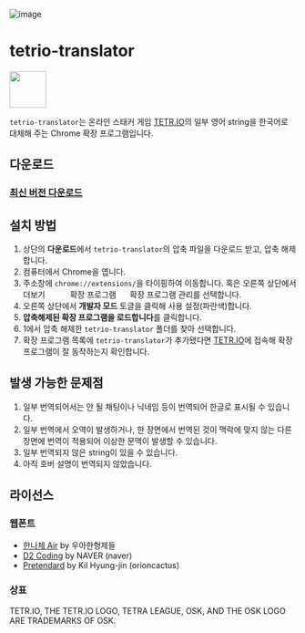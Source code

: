 ![image](https://github.com/bicheondev/tetrio-translator/assets/44262309/d0a65e64-d9d3-41b9-80bf-3c11c38e52c1)

# tetrio-translator

<img src="https://github.com/bicheondev/tetrio-translator/assets/44262309/19d08c90-78d1-4a76-a6a2-1e3642e9af3b" width="64px" height="64px">

``tetrio-translator``는 온라인 스태커 게임 [TETR.IO](https://tetr.io/)의 일부 영어 string을 한국어로 대체해 주는 Chrome 확장 프로그램입니다.

## 다운로드

### [최신 버전 다운로드](https://github.com/bicheondev/tetrio-translator/releases/latest)

## 설치 방법

1. 상단의 **다운로드**에서 ``tetrio-translator``의 압축 파일을 다운로드 받고, 압축 해제합니다.
2. 컴퓨터에서 Chrome을 엽니다.
3. 주소창에 ``chrome://extensions/``을 타이핑하여 이동합니다. 혹은 오른쪽 상단에서 더보기 <img src="https://lh3.googleusercontent.com/E2q6Vj9j60Dw0Z6NZFEx5vSB9yoZJp7C8suuvQXVA_2weMCXstGD7JEvNrzX3wuQrPtL=w36-h36" width="16px" height="16px"> <img src="https://lh3.googleusercontent.com/3_l97rr0GvhSP2XV5OoCkV2ZDTIisAOczrSdzNCBxhIKWrjXjHucxNwocghoUa39gw=w36-h36" width="16px" height="16px"> 확장 프로그램 <img src="https://lh3.googleusercontent.com/3_l97rr0GvhSP2XV5OoCkV2ZDTIisAOczrSdzNCBxhIKWrjXjHucxNwocghoUa39gw=w36-h36" width="16px" height="16px"> 확장 프로그램 관리를 선택합니다.
4. 오른쪽 상단에서 **개발자 모드** 토글을 클릭해 사용 설정(파란색)합니다.
5. **압축해제된 확장 프로그램을 로드합니다**를 클릭합니다.
6. 1에서 압축 해제한 ``tetrio-translator`` 폴더를 찾아 선택합니다.
7. 확장 프로그램 목록에 ``tetrio-translator``가 추가됐다면 [TETR.IO](https://tetr.io/)에 접속해 확장 프로그램이 잘 동작하는지 확인합니다.

## 발생 가능한 문제점

1. 일부 번역되어서는 안 될 채팅이나 닉네임 등이 번역되어 한글로 표시될 수 있습니다.
2. 일부 번역에서 오역이 발생하거나, 한 장면에서 번역된 것이 맥락에 맞지 않는 다른 장면에 번역이 적용되어 이상한 문맥이 발생할 수 있습니다.
3. 일부 번역되지 않은 string이 있을 수 있습니다.
4. 아직 호버 설명이 번역되지 않았습니다.

## 라이선스

### 웹폰트

- [한나체 Air](https://www.woowahan.com/fonts) by 우아한형제들
- [D2 Coding](https://github.com/naver/d2codingfont) by NAVER (naver)
- [Pretendard](https://github.com/orioncactus/pretendard) by Kil Hyung-jin (orioncactus)

### 상표

TETR.IO, THE TETR.IO LOGO, TETRA LEAGUE, OSK, AND THE OSK LOGO ARE TRADEMARKS OF OSK.
